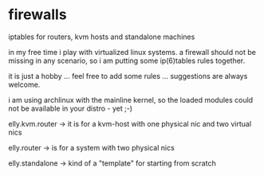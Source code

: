 firewalls
=========

iptables for routers, kvm hosts and standalone machines


in my free time i play with virtualized linux systems.
a firewall should not be missing in any scenario, so i am putting
some ip(6)tables rules together.

it is just a hobby ... feel free to add some rules ...
suggestions are always welcome.


i am using archlinux with the mainline kernel,
so the loaded modules could not be available in your distro - yet ;-)



elly.kvm.router
-> it is for a kvm-host with one physical nic and two virtual nics


elly.router
-> is for a system with two physical nics


elly.standalone
-> kind of a "template" for starting from scratch
